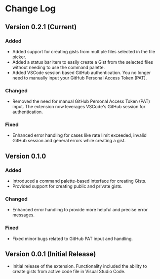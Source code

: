 # Change Log

## Version 0.2.1 (Current)
### Added
- Added support for creating gists from multiple files selected in the file picker.
- Added a status bar item to easily create a Gist from the selected files without needing to use the command palette.
- Added VSCode session based GitHub authentication. You no longer need to manually input your GitHub Personal Access Token (PAT).

### Changed
- Removed the need for manual GitHub Personal Access Token (PAT) input. The extension now leverages VSCode's GitHub session for authentication.

### Fixed
- Enhanced error handling for cases like rate limit exceeded, invalid GitHub session and general errors while creating a gist.

## Version 0.1.0
### Added
- Introduced a command palette-based interface for creating Gists.
- Provided support for creating public and private gists.

### Changed
- Enhanced error handling to provide more helpful and precise error messages.

### Fixed
- Fixed minor bugs related to GitHub PAT input and handling.

## Version 0.0.1 (Initial Release)
- Initial release of the extension. Functionality included the ability to create gists from active code file in Visual Studio Code.